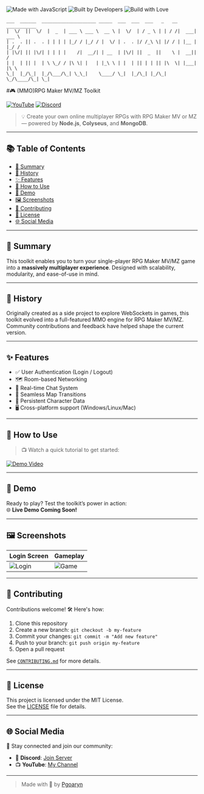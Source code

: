 ![Made with JavaScript](https://forthebadge.com/images/badges/made-with-javascript.svg)
![Built by Developers](http://ForTheBadge.com/images/badges/built-by-developers.svg)
![Build with Love](http://ForTheBadge.com/images/badges/built-with-love.svg)

```ascii
___  ______  ____________________ _____  ___  ___  ___   _   __ ___________ 
|  \/  ||  \/  |  _  | ___ \ ___ \  __ \ |  \/  | / _ \ | | / /|  ___| ___ \
| .  . || .  . | | | | |_/ / |_/ / |  \/ | .  . |/ /_\ \| |/ / | |__ | |_/ /
| |\/| || |\/| | | | |    /|  __/| | __  | |\/| ||  _  ||    \ |  __||    / 
| |  | || |  | \ \_/ / |\ \| |   | |_\ \ | |  | || | | || |\  \| |___| |\ \ 
\_|  |_/\_|  |_/\___/\_| \_\_|    \____/ \_|  |_/\_| |_/\_| \_/\____/\_| \_|
```

#🎮 (MMO)RPG Maker MV/MZ Toolkit

[![YouTube](https://img.shields.io/badge/YouTube-Subscribe-red?logo=youtube)](https://youtube.com/@Tendev2d)
[![Discord](https://img.shields.io/discord/1346822805576220755?label=discord&logo=discord&color=5865F2)](https://discord.gg/ekkdGH2RxK)

> 💡 Create your own online multiplayer RPGs with RPG Maker MV or MZ — powered by **Node.js**, **Colyseus**, and **MongoDB**.

---

## 📚 Table of Contents

- [📖 Summary](#-summary)
- [📜 History](#-history)
- [✨ Features](#-features)
- [🎥 How to Use](#-how-to-use)
- [🧪 Demo](#-demo)
- [🖼 Screenshots](#-screenshots)
- [🤝 Contributing](#-contributing)
- [🪪 License](#-license)
- [🌐 Social Media](#-social-media)

---

## 📖 Summary

This toolkit enables you to turn your single-player RPG Maker MV/MZ game into a **massively multiplayer experience**. Designed with scalability, modularity, and ease-of-use in mind.

---

## 📜 History

Originally created as a side project to explore WebSockets in games, this toolkit evolved into a full-featured MMO engine for RPG Maker MV/MZ. Community contributions and feedback have helped shape the current version.

---

## ✨ Features

- ✅ User Authentication (Login / Logout)  
- 🗺️ Room-based Networking  
- 💬 Real-time Chat System  
- 🔄 Seamless Map Transitions  
- 💾 Persistent Character Data  
- 🖥️ Cross-platform support (Windows/Linux/Mac)

---

## 🎥 How to Use

> 📺 Watch a quick tutorial to get started:

[![Demo Video](https://img.youtube.com/vi/dQw4w9WgXcQ/0.jpg)](https://www.youtube.com/watch?v=dQw4w9WgXcQ)

---

## 🧪 Demo

Ready to play? Test the toolkit’s power in action:  
🌐 **Live Demo Coming Soon!**

---

## 🖼 Screenshots

| Login Screen | Gameplay |
|--------------|----------|
| ![Login](https://via.placeholder.com/300x200?text=Login+Screen) | ![Game](https://via.placeholder.com/300x200?text=In-Game) |

---

## 🤝 Contributing

Contributions welcome! 🛠 Here's how:

1. Clone this repository  
2. Create a new branch: `git checkout -b my-feature`  
3. Commit your changes: `git commit -m "Add new feature"`  
4. Push to your branch: `git push origin my-feature`  
5. Open a pull request

See [`CONTRIBUTING.md`](CONTRIBUTING.md) for more details.

---

## 🪪 License

This project is licensed under the MIT License.  
See the [LICENSE](LICENSE) file for details.

---

## 🌐 Social Media

📣 Stay connected and join our community:  
- 💬 **Discord**: [Join Server](https://discord.gg/ekkdGH2RxK)  
- 📺 **YouTube**: [My Channel](https://youtube.com/@Tendev2d)

---

> Made with 💖 by [Pgoaryn](https://github.com/Pgoaryn)
